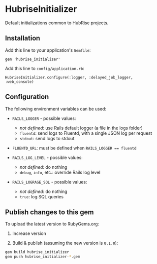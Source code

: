 # HubriseInitializer

Default initializations common to HubRise projects.

## Installation

Add this line to your application's `Gemfile`:
```
gem 'hubrise_initializer'
```

Add this line to `config/application.rb`:
```
HubriseInitializer.configure(:logger, :delayed_job_logger, :web_console)
```

## Configuration

The following environment variables can be used:

- `RAILS_LOGGER` - possible values:
    - _not defined_: use Rails default logger (a file in the logs folder)
    - `fluentd`: send logs to Fluentd, with a single JSON log per request  
    - `stdout`: send logs to stdout  

- `FLUENTD_URL`: must be defined when `RAILS_LOGGER == fluentd` 

- `RAILS_LOG_LEVEL` - possible values:
    - _not defined_: do nothing
    - `debug`, `info`, etc.: override Rails log level

- `RAILS_LOGRAGE_SQL` - possible values:
    - _not defined_: do nothing
    - `true`: log SQL queries

## Publish changes to this gem

To upload the latest version to RubyGems.org:

1. Increase version

2. Build & publish (assuming the new version is `0.1.0`):

```bash
gem build hubrise_initializer
gem push hubrise_initializer-*.gem
``` 
